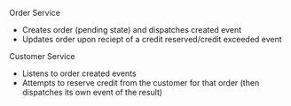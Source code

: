 Order Service
* Creates order (pending state) and dispatches created event
* Updates order upon reciept of a credit reserved/credit exceeded event

Customer Service
* Listens to order created events
* Attempts to reserve credit from the customer for that order (then dispatches its own event of the result)